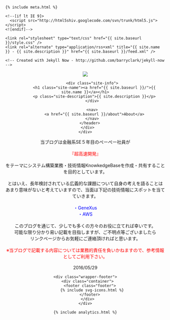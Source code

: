 <html>
  <head>
    <title>{% if page.title %}{{ page.title }} – {% endif %}{{ site.name }} – {{ site.description }}</title>

    {% include meta.html %}

    <!--[if lt IE 9]>
      <script src="http://html5shiv.googlecode.com/svn/trunk/html5.js"></script>
    <![endif]-->

    <link rel="stylesheet" type="text/css" href="{{ site.baseurl }}/style.css" />
    <link rel="alternate" type="application/rss+xml" title="{{ site.name }} - {{ site.description }}" href="{{ site.baseurl }}/feed.xml" />

    <!-- Created with Jekyll Now - http://github.com/barryclark/jekyll-now -->
  </head>

  <body>
    <div class="wrapper-masthead">
      <div class="container">
        <header class="masthead clearfix">
          <a href="{{ site.baseurl }}/" class="site-avatar"><img src="{{ site.avatar }}" /></a>

          <div class="site-info">
            <h1 class="site-name"><a href="{{ site.baseurl }}/">{{ site.name }}</a></h1>
            <p class="site-description">{{ site.description }}</p>
          </div>

          <nav>
            <a href="{{ site.baseurl }}/about">About</a>
          </nav>
        </header>
      </div>
    </div>

<Center>

当ブログは金融系SE５年目のぺーぺー社員が
<Br><Br>
<font color = "RED">『超高速開発』</font>
<Br><Br>
をテーマにシステム構築業務・技術情報KnowkedgeBaseを作成・共有することを目的としています。
<Br><Br>
とはいえ、長年検討されている広義的な課題について自身の考えを語ることは
<Br>
あまり意味がないと考えていますので、当面は下記の技術情報にスポットを当てていきます。
<Br><Br>
    <font color = "BLUE">・GeneXus</font>
    <Br>
    <font color = "BLUE">・AWS</font>
<Br><Br>
このブログを通じて、少しでも多くの方々のお役に立てれば幸いです。
<Br>
可能な限り分かり易い記載を目指しますが、ご不明点等ございましたら
<Br>
リンクページからお気軽にご連絡頂ければと思います。
<Br><Br>
<font color = "RED">※当ブログで記載する内容については業務的責任を負いかねますので、参考情報としてご利用下さい。</font>
<Br><Br>
2016/05/29

</Center>

    <div class="wrapper-footer">
      <div class="container">
        <footer class="footer">
          {% include svg-icons.html %}
        </footer>
      </div>
    </div>

    {% include analytics.html %}
  </body>
</html>


